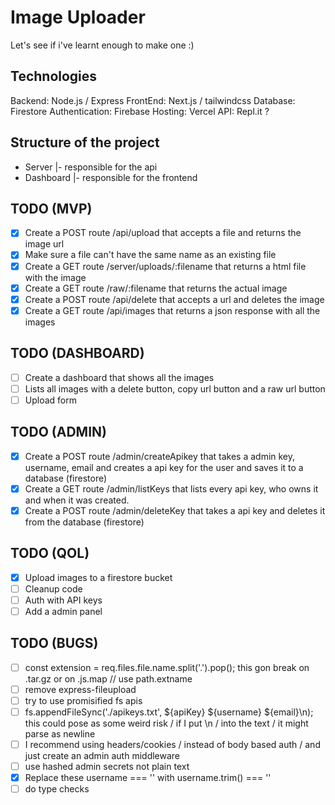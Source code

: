 # Image Uploader

Let's see if i've learnt enough to make one :)

## Technologies

Backend: Node.js / Express
FrontEnd: Next.js / tailwindcss
Database: Firestore
Authentication: Firebase
Hosting: Vercel
API: Repl.it ?

## Structure of the project

- Server
|- responsible for the api
- Dashboard
|- responsible for the frontend

## TODO (MVP)

- [X] Create a POST route /api/upload that accepts a file and returns the image url
- [X] Make sure a file can't have the same name as an existing file
- [X] Create a GET route /server/uploads/:filename that returns a html file with the image
- [X] Create a GET route /raw/:filename that returns the actual image
- [X] Create a POST route /api/delete that accepts a url and deletes the image
- [X] Create a GET route /api/images that returns a json response with all the images

## TODO (DASHBOARD)

- [ ] Create a dashboard that shows all the images
- [ ] Lists all images with a delete button, copy url button and a raw url button
- [ ] Upload form

## TODO (ADMIN)

- [X] Create a POST route /admin/createApikey that takes a admin key, username, email and creates a api key for the user and saves it to a database (firestore)
- [X] Create a GET route /admin/listKeys that lists every api key, who owns it and when it was created.
- [X] Create a POST route /admin/deleteKey that takes a api key and deletes it from the database (firestore)

## TODO (QOL)

- [X] Upload images to a firestore bucket
- [ ] Cleanup code
- [ ] Auth with API keys
- [ ] Add a admin panel

## TODO (BUGS)

- [ ] const extension = req.files.file.name.split('.').pop(); this gon break on .tar.gz or on .js.map // use path.extname
- [ ] remove express-fileupload
- [ ] try to use promisified fs apis
- [ ] fs.appendFileSync('./apikeys.txt', ${apiKey} ${username} ${email}\n); this could pose as some weird risk  / if I put \n / into the text / it might parse as newline
- [ ]  I recommend using headers/cookies / instead of body based auth / and just create an admin auth middleware
- [ ] use hashed admin secrets not plain text
- [X] Replace these username === '' with username.trim() === ''
- [ ] do type checks
